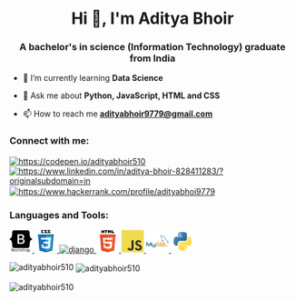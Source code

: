 <h1 align="center">Hi 👋, I'm Aditya Bhoir</h1>
<h3 align="center">A bachelor's in science (Information Technology) graduate from India</h3>

- 🌱 I’m currently learning **Data Science**

- 💬 Ask me about **Python, JavaScript, HTML and CSS**

- 📫 How to reach me **adityabhoir9779@gmail.com**

<h3 align="left">Connect with me:</h3>
<p align="left">
<a href="https://codepen.io/adityabhoir510" target="blank"><img align="center" src="https://raw.githubusercontent.com/rahuldkjain/github-profile-readme-generator/master/src/images/icons/Social/codepen.svg" alt="https://codepen.io/adityabhoir510" height="30" width="40" /></a>
<a href="https://www.linkedin.com/in/aditya-bhoir-828411283/" target="blank"><img align="center" src="https://raw.githubusercontent.com/rahuldkjain/github-profile-readme-generator/master/src/images/icons/Social/linked-in-alt.svg" alt="https://www.linkedin.com/in/aditya-bhoir-828411283/?originalsubdomain=in" height="30" width="40" /></a>
<a href="https://www.hackerrank.com/profile/adityabhoi9779" target="blank"><img align="center" src="https://raw.githubusercontent.com/rahuldkjain/github-profile-readme-generator/master/src/images/icons/Social/hackerrank.svg" alt="https://www.hackerrank.com/profile/adityabhoi9779" height="30" width="40" /></a>
</p>

<h3 align="left">Languages and Tools:</h3>
<p align="left"> <!-- <a href="https://angular.io" target="_blank" rel="noreferrer"> <img src="https://angular.io/assets/images/logos/angular/angular.svg" alt="angular" width="40" height="40"/> </a> --> <a href="https://getbootstrap.com" target="_blank" rel="noreferrer"> <img src="https://raw.githubusercontent.com/devicons/devicon/master/icons/bootstrap/bootstrap-plain-wordmark.svg" alt="bootstrap" width="40" height="40"/> </a> <a href="https://www.w3schools.com/css/" target="_blank" rel="noreferrer"> <img src="https://raw.githubusercontent.com/devicons/devicon/master/icons/css3/css3-original-wordmark.svg" alt="css3" width="40" height="40"/> </a> <a href="https://www.djangoproject.com/" target="_blank" rel="noreferrer"> <img src="https://cdn.worldvectorlogo.com/logos/django.svg" alt="django" width="40" height="40"/> </a> <a href="https://www.w3.org/html/" target="_blank" rel="noreferrer"> <img src="https://raw.githubusercontent.com/devicons/devicon/master/icons/html5/html5-original-wordmark.svg" alt="html5" width="40" height="40"/> </a> <a href="https://developer.mozilla.org/en-US/docs/Web/JavaScript" target="_blank" rel="noreferrer"> <img src="https://raw.githubusercontent.com/devicons/devicon/master/icons/javascript/javascript-original.svg" alt="javascript" width="40" height="40"/> </a> <a href="https://www.mysql.com/" target="_blank" rel="noreferrer"> <img src="https://raw.githubusercontent.com/devicons/devicon/master/icons/mysql/mysql-original-wordmark.svg" alt="mysql" width="40" height="40"/> </a> <!-- <a href="https://nodejs.org" target="_blank" rel="noreferrer"> <img src="https://raw.githubusercontent.com/devicons/devicon/master/icons/nodejs/nodejs-original-wordmark.svg" alt="nodejs" width="40" height="40"/> </a> --> <a href="https://www.python.org" target="_blank" rel="noreferrer"> <img src="https://raw.githubusercontent.com/devicons/devicon/master/icons/python/python-original.svg" alt="python" width="40" height="40"/> </a> </p> 

<p><img align="left" src="https://github-readme-stats.vercel.app/api/top-langs?username=adityabhoir510&show_icons=true&locale=en&layout=compact" alt="adityabhoir510" /></p>

<p>&nbsp;<img align="center" src="https://github-readme-stats.vercel.app/api?username=adityabhoir510&show_icons=true&locale=en" alt="adityabhoir510" /></p>

<p><img align="center" src="https://github-readme-streak-stats.herokuapp.com/?user=adityabhoir510&" alt="adityabhoir510" /></p>
